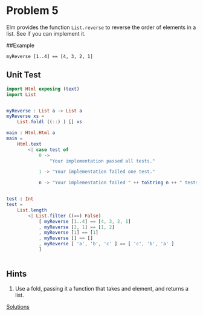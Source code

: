 # Problem 5
Elm provides the function ```List.reverse``` to reverse the order of elements in a list. See if you can implement it.

##Example
```
myReverse [1..4] == [4, 3, 2, 1]
```

## Unit Test
```elm
import Html exposing (text)
import List 


myReverse : List a -> List a
myReverse xs =
    List.foldl ((::) ) [] xs

main : Html.Html a      
main =
    Html.text 
        <| case test of 
            0 -> 
                "Your implementation passed all tests."

            1 -> "Your implementation failed one test."

            n -> "Your implementation failed " ++ toString n ++ " tests." 


test : Int
test =
    List.length
        <| List.filter ((==) False)
            [ myReverse [1..4] == [4, 3, 2, 1] 
            , myReverse [2, 1] == [1, 2] 
            , myReverse [1] == [1] 
            , myReverse [] == [] 
            , myReverse [ 'a', 'b', 'c' ] == [ 'c', 'b', 'a' ]
            ]
            
```

## Hints
1. Use a fold, passing it a function that takes and element, and returns a list. 

[Solutions](../s/s05.md)